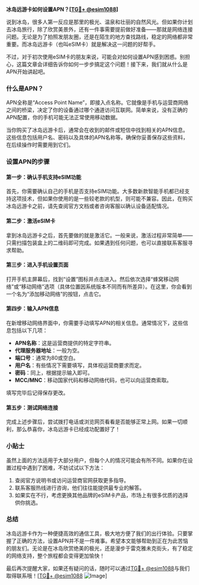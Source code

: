 **冰岛远游卡如何设置APN？[[TG💪+ @esim1088](https://t.me/s/esim1088)]**

说到冰岛，很多人第一反应是那里的极光、温泉和壮丽的自然风光。但如果你计划去冰岛旅行，除了欣赏美景外，还有一件事需要提前做好准备——那就是网络连接问题。无论是为了拍照发朋友圈，还是在陌生的地方查找路线，稳定的网络都非常重要。而冰岛远游卡（也叫eSIM卡）就是解决这一问题的好帮手。

不过，对于初次使用eSIM卡的朋友来说，可能会对如何设置APN感到困惑。别担心，这篇文章会详细告诉你如何一步步搞定这个问题！接下来，我们就从什么是APN开始讲起吧。

### 什么是APN？

APN全称是“Access Point Name”，即接入点名称。它就像是手机与运营商网络之间的桥梁，决定了你的设备通过哪个通道访问互联网。简单来说，没有正确的APN配置，你的手机可能无法正常使用移动数据。

当你购买了冰岛远游卡后，通常会在收到的邮件或短信中找到相关的APN信息。这些信息包括用户名、密码以及具体的APN名称等。确保你妥善保存这些资料，在后续操作时需要用到它们。

### 设置APN的步骤

#### 第一步：确认手机支持eSIM功能

首先，你需要确认自己的手机是否支持eSIM功能。大多数新款智能手机都已经支持这项技术，但如果你使用的是一些较老款的机型，则可能不兼容。因此，在购买冰岛远游卡之前，请先查阅官方文档或者咨询客服以确认设备适配情况。

#### 第二步：激活eSIM卡

拿到冰岛远游卡之后，首先要做的就是激活它。一般来说，激活过程非常简单——只需扫描包装盒上的二维码即可完成。如果遇到任何问题，也可以直接联系客服寻求帮助。

#### 第三步：进入手机设置页面

打开手机主屏幕后，找到“设置”图标并点击进入。然后依次选择“蜂窝移动网络”或“移动网络”选项（具体位置因系统版本不同而有所差异）。在这里，你会看到一个名为“添加移动网络”的按钮，点击它。

#### 第四步：输入APN信息

在新增移动网络界面中，你需要手动填写APN的相关信息。通常情况下，这些信息包括以下几项：

- **APN名称**：这是运营商提供的特定字符串。
- **代理服务器地址**：一般为空。
- **端口号**：通常为80或空白。
- **用户名**：有些情况下需要填写，具体视运营商要求而定。
- **密码**：同上，根据提示输入即可。
- **MCC/MNC**：移动国家代码和移动网络代码，也可以向运营商索取。

填写完毕后记得保存更改。

#### 第五步：测试网络连接

完成上述步骤后，尝试拨打电话或浏览网页看看是否能够正常上网。如果一切顺利，那么恭喜你，冰岛远游卡已经成功配置好了！

### 小贴士

虽然上面的方法适用于大部分用户，但每个人的情况可能会有所不同。如果你在设置过程中遇到了困难，不妨试试以下方法：

1. 查阅官方说明书或访问运营商官网获取更多指导。
2. 联系客服热线进行咨询，他们往往能提供最专业的解答。
3. 如果实在不行，考虑更换其他品牌的eSIM卡产品，市场上有很多优质的选择供你挑选。

### 总结

冰岛远游卡作为一种便捷高效的通信工具，极大地方便了我们的出行体验。只要掌握了正确的方法，设置APN并不是一件难事。希望本文能够帮助到正在为此苦恼的朋友们。无论是在冰岛欣赏绝美的极光，还是漫步于雷克雅未克街头，有了稳定的网络支持，整个旅程都会变得更加愉快！

最后再次提醒大家，如果还有疑问的话，随时可以通过[TG💪+ @esim1088](https://t.me/s/esim1088)与我们取得联系哦！[[TG💪+ @esim1088](https://t.me/s/esim1088) ![Image](https://i.postimg.cc/4NQfJmqS/Snipaste-2025-05-13-00-14-12.png)]